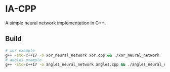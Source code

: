 # IA-CPP

A simple neural network implementation in C++.

## Build

```bash
# xor example
g++ -std=c++17 -o xor_neural_network xor.cpp && ./xor_neural_network
# angles example
g++ -std=c++17 -o angles_neural_network angles.cpp && ./angles_neural_network
```
